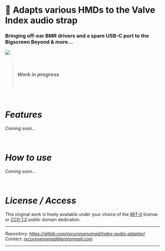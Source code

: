 🔌 **Adapts various HMDs to the Valve Index audio strap**
=========================================================

### Bringing off-ear BMR drivers and a spare USB-C port to the Bigscreen Beyond & more...


[![](../../../gitlab-redirect/raw/main/redirect.png)][URL-Repository]

> &nbsp;
> ### ***Work in progress***
> &nbsp;

&nbsp;






***Features***
==============

*Coming soon...*

&nbsp;






***How to use***
================

*Coming soon...*

&nbsp;






***License / Access***
======================

This original work is freely available under your choice of the [*MIT-0*](./LICENSE.txt) license or [*CC0-1.0*][URL-CC0] public domain dedication.  


----------------------

*Repository: <https://gitlab.com/recursivenomad/index-audio-adapter/>*  
*Contact: <recursivenomad@protonmail.com>*

----------------------






[URL-MIT-0]: <https://opensource.org/license/mit-0/>
[URL-CC0]: <https://creativecommons.org/publicdomain/zero/1.0/>


[URL-Repository]: <https://gitlab.com/recursivenomad/index-audio-adpater/>
